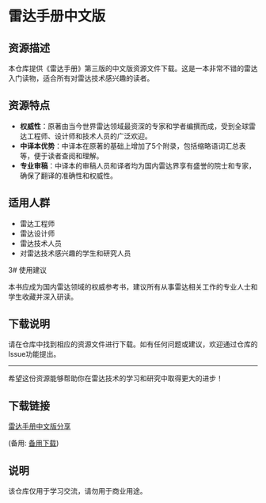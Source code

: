 # 雷达手册中文版

## 资源描述

本仓库提供《雷达手册》第三版的中文版资源文件下载。这是一本非常不错的雷达入门读物，适合所有对雷达技术感兴趣的读者。

## 资源特点

- **权威性**：原著由当今世界雷达领域最资深的专家和学者编撰而成，受到全球雷达工程师、设计师和技术人员的广泛欢迎。
- **中译本优势**：中译本在原著的基础上增加了5个附录，包括缩略语词汇总表等，便于读者查阅和理解。
- **专业审稿**：中译本的审稿人员和译者均为国内雷达界享有盛誉的院士和专家，确保了翻译的准确性和权威性。

## 适用人群

- 雷达工程师
- 雷达设计师
- 雷达技术人员
- 对雷达技术感兴趣的学生和研究人员

3# 使用建议

本书应成为国内雷达领域的权威参考书，建议所有从事雷达相关工作的专业人士和学生收藏并深入研读。

## 下载说明

请在仓库中找到相应的资源文件进行下载。如有任何问题或建议，欢迎通过仓库的Issue功能提出。

---

希望这份资源能够帮助你在雷达技术的学习和研究中取得更大的进步！

## 下载链接
[雷达手册中文版分享](https://pan.quark.cn/s/b630fb1cbf65) 

(备用: [备用下载](https://pan.baidu.com/s/1CjzPFgpyzwCSEcg8W4asUA?pwd=1234))

## 说明

该仓库仅用于学习交流，请勿用于商业用途。
